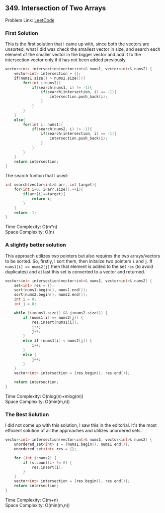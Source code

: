## 349. Intersection of Two Arrays

Problem Link: [LeetCode](https://leetcode.com/problems/intersection-of-two-arrays/description/)

### First Solution

This is the first solution that I came up with, since both the vectors are unsorted, what I did was check the smallest vector in size, and search each element of the smaller vector in the bigger vector and add it to the intersection vector only if it has not been added previously.


```c++
vector<int> intersection(vector<int>& nums1, vector<int>& nums2) {
    vector<int> intersection = {};
    if(nums1.size() > nums2.size()){
        for(int i:nums2){
            if(search(nums1, i) != -1){
                if(search(intersection, i) == -1){
                    intersection.push_back(i);
                }
            }
        }
    }
    else{
        for(int i: nums1){
            if(search(nums2, i) != -1){
                if(search(intersection, i) == -1){
                    intersection.push_back(i);
                }
            }
        }
    }
    return intersection;
}
```
The search funtion that I used:
```c++
int search(vector<int>& arr, int target){
    for(int i=0; i<arr.size();++i){
        if(arr[i]==target){
            return i;
        }
    }
    return -1;
}
```

Time Complexity: O(m*n)  
Space Complexity: O(n)

### A slightly better solution

This approach utilizes two pointers but also requires the two arrays/vectors to be sorted. So, firstly, I sort them, then initalize two pointers `i` and `j`. If `nums1[i] == nums2[j]` then that element is added to the set `res` (to avoid duplicates) and at last this set is converted to a vector and returned.

```c++
vector<int> intersection(vector<int>& nums1, vector<int>& nums2) {
    set<int> res = {};
    sort(nums1.begin(), nums1.end());
    sort(nums2.begin(), nums2.end());
    int i = 0;
    int j = 0;

    while (i<nums1.size() && j<nums2.size()) {
        if (nums1[i] == nums2[j]) {
            res.insert(nums1[i]);
            i++;
            j++;
        }
        else if (nums1[i] < nums2[j]) {
            i++;
        }
        else {
            j++;
        }
    }
    vector<int> intersection = {res.begin(), res.end()};

    return intersection;
}
```
Time Complexity: O(nlog(n)+mlog(m))  
Space Complexity: O(min(m,n))

### The Best Solution

I did not come up with this solution, I saw this in the editorial. It's the most efficient solution of all the approaches and utilizes unordered sets.

```c++
vector<int> intersection(vector<int>& nums1, vector<int>& nums2) {
    unordered_set<int> s = {nums1.begin(), nums1.end()};
    unordered_set<int> res = {};

    for (int i:nums2) {
        if (s.count(i) != 0) {
            res.insert(i);
        }
    }
    vector<int> intersection = {res.begin(), res.end()};
    return intersection;
}

```

Time Complexity: O(m+n)  
Space Complexity: O(min(m,n))